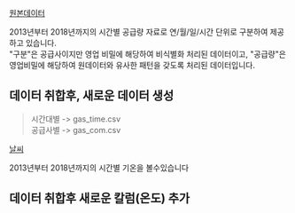 [원본데이터](https://www.data.go.kr/data/15091497/fileData.do) 

2013년부터 2018년까지의 시간별 공급량 자료로 연/월/일/시간 단위로 구분하여 제공하고 있습니다.  
"구분"은 공급사이지만 영업 비밀에 해당하여 비식별화 처리된 데이터이고,
"공급량"은 영업비밀에 해당하여 원데이터와 유사한 패턴을 갖도록 처리된 데이터입니다.

## 데이터 취합후, 새로운 데이터 생성  
>시간대별 -> gas_time.csv  
>공급사별 -> gas_com.csv

[날씨](https://data.kma.go.kr/data/grnd/selectAsosRltmList.do?pgmNo=36)

2013년부터 2018년까지의 시간별 기온을 볼수있습니다

## 데이터 취합후 새로운 칼럼(온도) 추가
